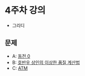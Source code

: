 # 4주차 강의
- 그리디

## 문제
- A: [동전 0](https://www.acmicpc.net/problem/11047)
- B: [호반우 상인의 이상한 품질 계산법](https://www.acmicpc.net/problem/20117)
- C: [ATM](https://www.acmicpc.net/problem/11399)